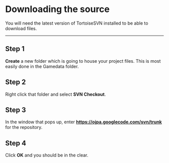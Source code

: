 # Downloading the source #

You will need the latest version of TortoiseSVN installed to be able to download files.


---


## Step 1 ##
**Create** a new folder which is going to house your project files. This is most easily done in the Gamedata folder.

## Step 2 ##
Right click that folder and select **SVN Checkout**.

## Step 3 ##
In the window that pops up, enter **https://ojpa.googlecode.com/svn/trunk** for the repository.

## Step 4 ##
Click **OK** and you should be in the clear.
